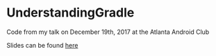 # UnderstandingGradle

Code from my talk on December 19th, 2017 at the Atlanta Android Club

Slides can be found [here](https://speakerdeck.com/burntcookie90/understanding-build-dot-gradle)
